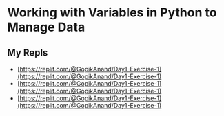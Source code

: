 # Working with Variables in Python to Manage Data
## My Repls
* [https://replit.com/@GopikAnand/Day1-Exercise-1](https://replit.com/@GopikAnand/Day1-Exercise-1)
* [https://replit.com/@GopikAnand/Day1-Exercise-1](https://replit.com/@GopikAnand/Day1-Exercise-1)
* [https://replit.com/@GopikAnand/Day1-Exercise-1](https://replit.com/@GopikAnand/Day1-Exercise-1)
